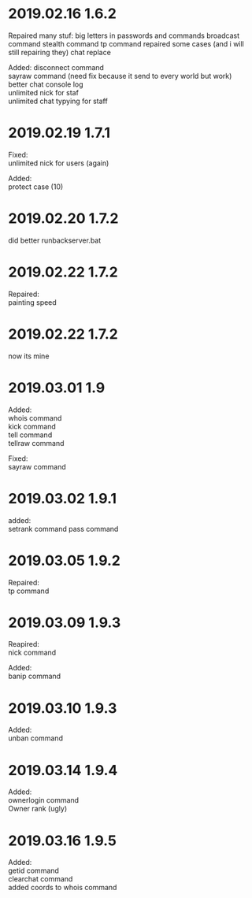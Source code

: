 # 2019.02.16 1.6.2
Repaired many stuf:
big letters in passwords and commands
broadcast command
stealth command
tp command
repaired some cases (and i will still repairing they)
chat replace

Added:
disconnect command  
sayraw command (need fix because it send to every world but work)  
better chat console log  
unlimited nick for staf  
unlimited chat typying for staff  

# 2019.02.19 1.7.1  
Fixed:  
unlimited nick for users (again)  


Added:  
protect case (10)  

# 2019.02.20 1.7.2  
did better runbackserver.bat  

# 2019.02.22 1.7.2  
Repaired:  
painting speed  

# 2019.02.22 1.7.2  
now its mine  

# 2019.03.01 1.9  
Added:  
whois command  
kick command  
tell command  
tellraw command  

Fixed:  
sayraw command

# 2019.03.02 1.9.1
added:  
setrank command
pass command

# 2019.03.05 1.9.2
Repaired:  
tp command

# 2019.03.09 1.9.3
Reapired:  
nick command  

Added:  
banip command

# 2019.03.10 1.9.3
Added:  
unban command

# 2019.03.14 1.9.4
Added:  
ownerlogin command  
Owner rank (ugly)

# 2019.03.16 1.9.5
Added:  
getid command  
clearchat command  
added coords to whois command
